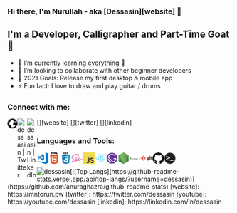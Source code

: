 ### Hi there, I'm Nurullah - aka [Dessasin][website] 👋

## I'm a Developer, Calligrapher and Part-Time Goat 🐐

- 🌱 I’m currently learning everything 🤣
- 👯 I’m looking to collaborate with other beginner developers
- 🥅 2021 Goals: Release my first desktop & mobile app
- ⚡ Fun fact: I love to draw and play guitar / drums

### Connect with me:

[<img align="left" alt="mntorun.pw" width="22px" color="#121212" src="https://raw.githubusercontent.com/iconic/open-iconic/master/svg/globe.svg" />][website]
[<img align="left" alt="dessasin | Twitter" width="22px" src="https://cdn.jsdelivr.net/npm/simple-icons@v3/icons/twitter.svg" />][twitter]
[<img align="left" alt="dessasin | LinkedIn" width="22px" src="https://cdn.jsdelivr.net/npm/simple-icons@v3/icons/linkedin.svg" />][linkedin]
<br />

### Languages and Tools:

<img align="left" alt="Visual Studio Code" width="26px" src="https://raw.githubusercontent.com/github/explore/80688e429a7d4ef2fca1e82350fe8e3517d3494d/topics/visual-studio-code/visual-studio-code.png" />
<img align="left" alt="HTML5" width="26px" src="https://raw.githubusercontent.com/github/explore/80688e429a7d4ef2fca1e82350fe8e3517d3494d/topics/html/html.png" />
<img align="left" alt="CSS3" width="26px" src="https://raw.githubusercontent.com/github/explore/80688e429a7d4ef2fca1e82350fe8e3517d3494d/topics/css/css.png" />
<img align="left" alt="Sass" width="26px" src="https://raw.githubusercontent.com/github/explore/80688e429a7d4ef2fca1e82350fe8e3517d3494d/topics/sass/sass.png" />
<img align="left" alt="JavaScript" width="26px" src="https://raw.githubusercontent.com/github/explore/80688e429a7d4ef2fca1e82350fe8e3517d3494d/topics/javascript/javascript.png" />
<img align="left" alt="React" width="26px" src="https://raw.githubusercontent.com/github/explore/80688e429a7d4ef2fca1e82350fe8e3517d3494d/topics/react/react.png" />
<img align="left" alt="Gatsby" width="26px" src="https://raw.githubusercontent.com/github/explore/e94815998e4e0713912fed477a1f346ec04c3da2/topics/gatsby/gatsby.png" />
<img align="left" alt="Node.js" width="26px" src="https://raw.githubusercontent.com/github/explore/80688e429a7d4ef2fca1e82350fe8e3517d3494d/topics/nodejs/nodejs.png" />
<img align="left" alt="MongoDB" width="26px" src="https://raw.githubusercontent.com/github/explore/80688e429a7d4ef2fca1e82350fe8e3517d3494d/topics/mongodb/mongodb.png" />
<img align="left" alt="Git" width="26px" src="https://raw.githubusercontent.com/github/explore/80688e429a7d4ef2fca1e82350fe8e3517d3494d/topics/git/git.png" />
<img align="left" alt="GitHub" width="26px" src="https://raw.githubusercontent.com/github/explore/78df643247d429f6cc873026c0622819ad797942/topics/github/github.png" />
<img align="left" alt="Terminal" width="26px" src="https://raw.githubusercontent.com/github/explore/80688e429a7d4ef2fca1e82350fe8e3517d3494d/topics/terminal/terminal.png" />

<br />
<br />
  
<img align="left" alt="dessasin" src="https://github-readme-stats.codestackr.vercel.app/api?username=dessasin&show_icons=true&hide_border=true" />
[![Top Langs](https://github-readme-stats.vercel.app/api/top-langs/?username=dessasin)](https://github.com/anuraghazra/github-readme-stats)
[website]: https://mntorun.pw
[twitter]: https://twitter.com/dessasin
[youtube]: https://youtube.com/dessasin
[linkedin]: https://linkedin.com/in/dessasin
